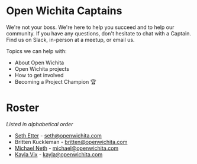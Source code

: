 # Open Wichita Captains
We're not your boss. We're here to help you succeed and to help our community. If you have any questions, don't hesitate to chat with a Captain. Find us on Slack, in-person at a meetup, or email us.

Topics we can help with:
* About Open Wichita
* Open Wichita projects
* How to get involved
* Becoming a Project Champion :trophy:

# Roster
*Listed in alphabetical order*
* [Seth Etter](https://github.com/sethetter) - seth@openwichita.com
* Britten Kuckleman - britten@openwichita.com
* [Michael Neth](https://github.com/infernocloud) - michael@openwichita.com
* [Kayla Vix](https://github.com/kaylavix) - kayla@openwichita.com
